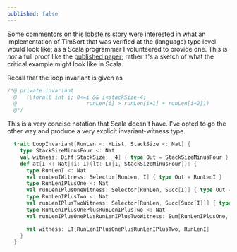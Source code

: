 ```yaml
---
published: false
---
```


Some commentors on [this lobste.rs story](https://lobste.rs/s/blokto/an_haskell_implementation_of_timsort_exhibits_the_same_bug_as_python_and_java_implementations) were interested in what an implementation of TimSort that was verified at the (language) type level would look like; as a Scala programmer I volunteered to provide one. This is *not* a full proof like the [published paper](http://www.envisage-project.eu/timsort-specification-and-verification/); rather it's a sketch of what the critical example might look like in Scala.

Recall that the loop invariant is given as
````java
/*@ private invariant 
  @   (\forall int i; 0<=i && i<stackSize-4; 
  @                      runLen[i] > runLen[i+1] + runLen[i+2]))
  @*/
````

This is a very concise notation that Scala doesn't have. I've opted to go the other way and produce a very explicit invariant-witness type.
````scala
  trait LoopInvariant[RunLen <: HList, StackSize <: Nat] {
    type StackSizeMinusFour <: Nat
    val witness: Diff[StackSize, _4] { type Out = StackSizeMinusFour }
    def at[I <: Nat](i: I)(lt: LT[I, StackSizeMinusFour]): {
      type RunLenI <: Nat
      val runLenIWitness: Selector[RunLen, I] { type Out = RunLenI }
      type RunLenIPlusOne <: Nat
      val runLenIPlusOneWitness: Selector[RunLen, Succ[I]] { type Out = RunLenIPlusOne }
      type RunLenIPlusTwo <: Nat
      val runLenIPlusTwoWitness: Selector[RunLen, Succ[Succ[I]]] { type Out = RunLenIPlusTwo }
      type RunLenIPlusOnePlusRunLenIPlusTwo <: Nat
      val runLenIPlusOnePlusRunLenIPlusTwoWitness: Sum[RunLenIPlusOne, RunLenIPlusTwo] { type Out = RunLenIPlusOnePlusRunLenIPlusTwo }

      val witness: LT[RunLenIPlusOnePlusRunLenIPlusTwo, RunLenI]
    }
  }
````
